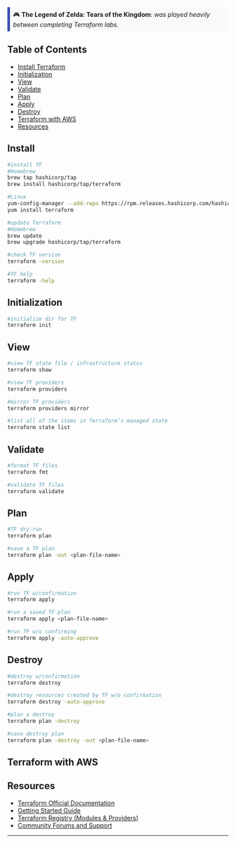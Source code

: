 <div style="background-color: #f9f9f9; border-left: 6px solid #3f51b5; padding: 0.5em;">
  🎮 <strong>The Legend of Zelda: Tears of the Kingdom</strong>: <em>was played heavily between completing Terraform labs.</em>
</div>

## Table of Contents

- [Install Terraform](#install)
- [Initialization](#initialization)
- [View](#view)
- [Validate](#validate)
- [Plan](#plan)
- [Apply](#apply)
- [Destroy](#destroy)
- [Terraform with AWS](#Terraform-with-AWS)
- [Resources](#resources)

## Install

```bash
#install TF
#Homebrew
brew tap hashicorp/tap
brew install hashicorp/tap/terraform

#Linux
yum-config-manager --add-repo https://rpm.releases.hashicorp.com/hashicorp/stable/rhel/7
yum install terraform
```
```bash
#update Terraform
#Homebrew
brew update
brew upgrade hashicorp/tap/terraform
```
```bash
#check TF version
terraform -version
```
```bash
#TF help
terraform -help
```
## Initialization

```bash
#initialize dir for TF
terraform init
```

## View

```bash
#view TF state file / infrastructure status
terraform show
```
```bash
#view TF providers
terraform providers
```
```bash
#mirror TF providers
terraform providers mirror
```
```bash
#list all of the items in Terraform’s managed state
terraform state list
```

## Validate

```bash
#format TF files
terraform fmt
```
```bash
#validate TF files
terraform validate
```

## Plan

```bash
#TF dry-run
terraform plan
```
```bash
#save a TF plan
terraform plan -out <plan-file-name>
```

## Apply

```bash
#run TF w/confirmation
terraform apply
```
```bash
#run a saved TF plan
terraform apply <plan-file-name>
```
```bash
#run TF w/o confirming
terraform apply -auto-approve
```

## Destroy

```bash
#destroy w/confirmation
terraform destroy
```
```bash
#destroy resources created by TF w/o confirmation
terraform destroy -auto-approve
```
```bash
#plan a destroy
terraform plan -destroy
```
```bash
#save destroy plan
terraform plan -destroy -out <plan-file-name>
```

## Terraform with AWS


## Resources

- [Terraform Official Documentation](https://www.terraform.io/docs/index.html)
- [Getting Started Guide](https://www.terraform.io/intro/index.html)
- [Terraform Registry (Modules & Providers)](https://registry.terraform.io/)
- [Community Forums and Support](https://discuss.hashicorp.com/c/terraform-core/27)

---
